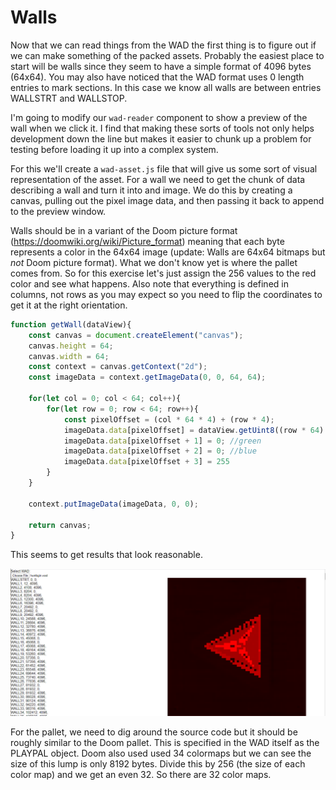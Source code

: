 Walls
=====

Now that we can read things from the WAD the first thing is to figure out if we can make something of the packed assets.  Probably the easiest place to start will be walls since they seem to have a simple format of 4096 bytes (64x64).  You may also have noticed that the WAD format uses 0 length entries to mark sections.  In this case we know all walls are between entries WALLSTRT and WALLSTOP.

I'm going to modify our `wad-reader` component to show a preview of the wall when we click it.  I find that making these sorts of tools not only helps development down the line but makes it easier to chunk up a problem for testing before loading it up into a complex system.

For this we'll create a `wad-asset.js` file that will give us some sort of visual representation of the asset.  For a wall we need to get the chunk of data describing a wall and turn it into and image.  We do this by creating a canvas, pulling out the pixel image data, and then passing it back to append to the preview window.

Walls should be in a variant of the Doom picture format (https://doomwiki.org/wiki/Picture_format) meaning that each byte represents a color in the 64x64 image (update: Walls are 64x64 bitmaps but _not_ Doom picture format).  What we don't know yet is where the pallet comes from.  So for this exercise let's just assign the 256 values to the red color and see what happens.  Also note that everything is defined in columns, not rows as you may expect so you need to flip the coordinates to get it at the right orientation.

```js
function getWall(dataView){
	const canvas = document.createElement("canvas");
	canvas.height = 64;
	canvas.width = 64;
	const context = canvas.getContext("2d");
	const imageData = context.getImageData(0, 0, 64, 64);

	for(let col = 0; col < 64; col++){
		for(let row = 0; row < 64; row++){
			const pixelOffset = (col * 64 * 4) + (row * 4);
			imageData.data[pixelOffset] = dataView.getUint8((row * 64) + col); //red
			imageData.data[pixelOffset + 1] = 0; //green
			imageData.data[pixelOffset + 2] = 0; //blue
			imageData.data[pixelOffset + 3] = 255
		}
	}

	context.putImageData(imageData, 0, 0);

	return canvas;
}
```

This seems to get results that look reasonable.

![wall textures](reading-walls-1.png)

For the pallet, we need to dig around the source code but it should be roughly similar to the Doom pallet.  This is specified in the WAD itself as the PLAYPAL object. Doom also used used 34 colormaps but we can see the size of this lump is only 8192 bytes.  Divide this by 256 (the size of each color map) and we get an even 32.  So there are 32 color maps.